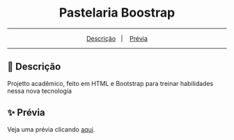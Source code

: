 
<div align="center">
  <h1>Pastelaria Boostrap</h1>
</div>
<hr/>

<p align="center">
  <a href="#pushpin-Descrição">Descrição</a>&nbsp;&nbsp;&nbsp;|&nbsp;&nbsp;&nbsp;
  <a href="#sparkles-Prévia">Prévia</a>
</p>
<hr/>

## :pushpin: Descrição
Projetto acadêmico, feito em HTML e Bootstrap para treinar habilidades nessa nova tecnologia

## :sparkles: Prévia
Veja uma prévia clicando [aqui](https://thiagoaraujot.github.io/CP2-FrontEnd/).
